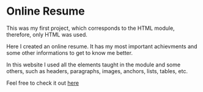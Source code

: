 # Online Resume

This was my first project, which corresponds to the HTML module, therefore, only HTML was used.

Here I created an online resume. It has my most important achievments and some other informations to get to know me better.

In this website I used all the elements taught in the module and some others, such as headers, paragraphs, images, anchors, lists, tables, etc.

Feel free to check it out [here](https://mariamalvarez.github.io/Web-Development/1%20-%20Online%20Resume/)
